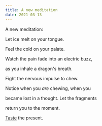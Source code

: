 ```yaml
---
title: A new meditation
date: 2021-03-13
---
```


A new meditation: 

Let ice melt on your tongue. 

Feel the cold on your palate. 

Watch the pain fade into an electric buzz, 

as you inhale a dragon's breath.

Fight the nervous impulse to chew.

Notice when you _are_ chewing, when you

became lost in a thought. Let the fragments

return you to the moment.

[Taste](smoothie.md) the present.

